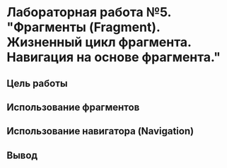 # Лабораторная работа №5. "Фрагменты (Fragment). Жизненный цикл фрагмента. Навигация на основе фрагмента."
## Цель работы

## Использование фрагментов

## Использование навигатора (Navigation)

## Вывод